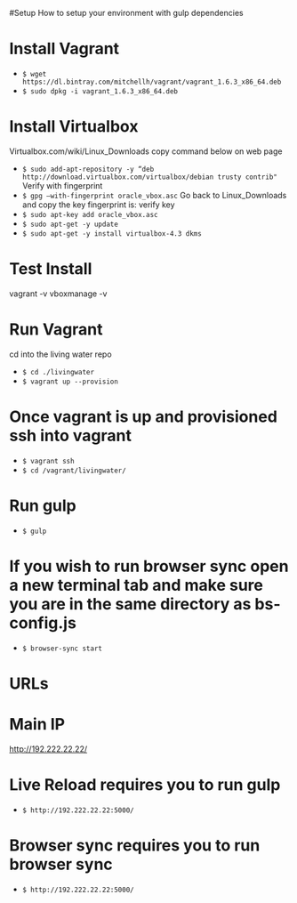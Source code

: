 #Setup
How to setup your environment with gulp dependencies

# Install Vagrant
* `$ wget https://dl.bintray.com/mitchellh/vagrant/vagrant_1.6.3_x86_64.deb`
* `$ sudo dpkg -i vagrant_1.6.3_x86_64.deb`

# Install Virtualbox
Virtualbox.com/wiki/Linux_Downloads
copy command below on web page
* `$ sudo add-apt-repository -y “deb http://download.virtualbox.com/virtualbox/debian trusty contrib"`
Verify with fingerprint
* `$ gpg —with-fingerprint oracle_vbox.asc`
Go back to Linux_Downloads and copy the key fingerprint is:
verify key
* `$ sudo apt-key add oracle_vbox.asc`
* `$ sudo apt-get -y update`
* `$ sudo apt-get -y install virtualbox-4.3 dkms`

# Test Install
vagrant -v
vboxmanage -v

# Run Vagrant
cd into the living water repo
* `$ cd ./livingwater`
* `$ vagrant up --provision`

# Once vagrant is up and provisioned ssh into vagrant
* `$ vagrant ssh`
* `$ cd /vagrant/livingwater/`

# Run gulp
* `$ gulp`

# If you wish to run browser sync open a new terminal tab and make sure you are in the same directory as bs-config.js
* `$ browser-sync start`

# URLs
# Main IP
http://192.222.22.22/

# Live Reload requires you to run gulp
* `$ http://192.222.22.22:5000/`

# Browser sync requires you to run browser sync
* `$ http://192.222.22.22:5000/`
